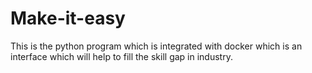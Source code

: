 # Make-it-easy
This is the python program which is integrated with docker which is an interface which will help to fill the skill gap in industry. 
